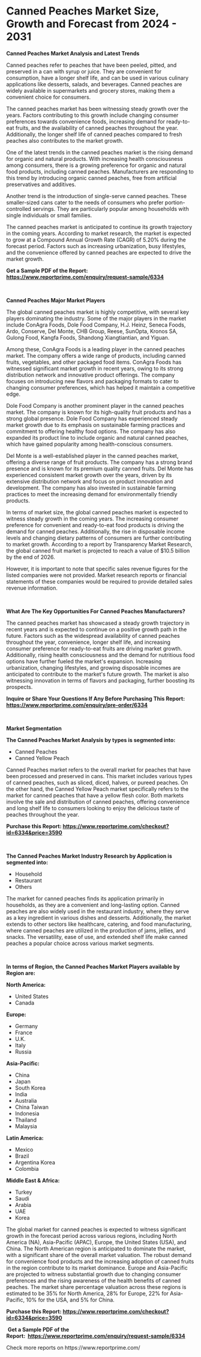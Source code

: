 <p><h1>Canned Peaches Market Size, Growth and Forecast from 2024 - 2031</h1></p><p><strong>Canned Peaches Market Analysis and Latest Trends</strong></p>
<p><p>Canned peaches refer to peaches that have been peeled, pitted, and preserved in a can with syrup or juice. They are convenient for consumption, have a longer shelf life, and can be used in various culinary applications like desserts, salads, and beverages. Canned peaches are widely available in supermarkets and grocery stores, making them a convenient choice for consumers.</p><p>The canned peaches market has been witnessing steady growth over the years. Factors contributing to this growth include changing consumer preferences towards convenience foods, increasing demand for ready-to-eat fruits, and the availability of canned peaches throughout the year. Additionally, the longer shelf life of canned peaches compared to fresh peaches also contributes to the market growth.</p><p>One of the latest trends in the canned peaches market is the rising demand for organic and natural products. With increasing health consciousness among consumers, there is a growing preference for organic and natural food products, including canned peaches. Manufacturers are responding to this trend by introducing organic canned peaches, free from artificial preservatives and additives.</p><p>Another trend is the introduction of single-serve canned peaches. These smaller-sized cans cater to the needs of consumers who prefer portion-controlled servings. They are particularly popular among households with single individuals or small families.</p><p>The canned peaches market is anticipated to continue its growth trajectory in the coming years. According to market research, the market is expected to grow at a Compound Annual Growth Rate (CAGR) of 5.20% during the forecast period. Factors such as increasing urbanization, busy lifestyles, and the convenience offered by canned peaches are expected to drive the market growth.</p></p>
<p><strong>Get a Sample PDF of the Report:&nbsp; <a href="https://www.reportprime.com/enquiry/request-sample/6334">https://www.reportprime.com/enquiry/request-sample/6334</a></strong></p>
<p>&nbsp;</p>
<p><strong>Canned Peaches Major Market Players</strong></p>
<p><p>The global canned peaches market is highly competitive, with several key players dominating the industry. Some of the major players in the market include ConAgra Foods, Dole Food Company, H.J. Heinz, Seneca Foods, Ardo, Conserve, Del Monte, CHB Group, Reese, SunOpta, Kronos SA, Gulong Food, Kangfa Foods, Shandong Xiangtiantian, and Yiguan.</p><p>Among these, ConAgra Foods is a leading player in the canned peaches market. The company offers a wide range of products, including canned fruits, vegetables, and other packaged food items. ConAgra Foods has witnessed significant market growth in recent years, owing to its strong distribution network and innovative product offerings. The company focuses on introducing new flavors and packaging formats to cater to changing consumer preferences, which has helped it maintain a competitive edge.</p><p>Dole Food Company is another prominent player in the canned peaches market. The company is known for its high-quality fruit products and has a strong global presence. Dole Food Company has experienced steady market growth due to its emphasis on sustainable farming practices and commitment to offering healthy food options. The company has also expanded its product line to include organic and natural canned peaches, which have gained popularity among health-conscious consumers.</p><p>Del Monte is a well-established player in the canned peaches market, offering a diverse range of fruit products. The company has a strong brand presence and is known for its premium quality canned fruits. Del Monte has experienced consistent market growth over the years, driven by its extensive distribution network and focus on product innovation and development. The company has also invested in sustainable farming practices to meet the increasing demand for environmentally friendly products.</p><p>In terms of market size, the global canned peaches market is expected to witness steady growth in the coming years. The increasing consumer preference for convenient and ready-to-eat food products is driving the demand for canned peaches. Additionally, the rise in disposable income levels and changing dietary patterns of consumers are further contributing to market growth. According to a report by Transparency Market Research, the global canned fruit market is projected to reach a value of $10.5 billion by the end of 2026.</p><p>However, it is important to note that specific sales revenue figures for the listed companies were not provided. Market research reports or financial statements of these companies would be required to provide detailed sales revenue information.</p></p>
<p>&nbsp;</p>
<p><strong>What Are The Key Opportunities For Canned Peaches Manufacturers?</strong></p>
<p><p>The canned peaches market has showcased a steady growth trajectory in recent years and is expected to continue on a positive growth path in the future. Factors such as the widespread availability of canned peaches throughout the year, convenience, longer shelf life, and increasing consumer preference for ready-to-eat fruits are driving market growth. Additionally, rising health consciousness and the demand for nutritious food options have further fueled the market's expansion. Increasing urbanization, changing lifestyles, and growing disposable incomes are anticipated to contribute to the market's future growth. The market is also witnessing innovation in terms of flavors and packaging, further boosting its prospects.</p></p>
<p><strong>Inquire or Share Your Questions If Any Before Purchasing This Report: <a href="https://www.reportprime.com/enquiry/pre-order/6334">https://www.reportprime.com/enquiry/pre-order/6334</a></strong></p>
<p>&nbsp;</p>
<p><strong>Market Segmentation</strong></p>
<p><strong>The Canned Peaches Market Analysis by types is segmented into:</strong></p>
<p><ul><li>Canned Peaches</li><li>Canned Yellow Peach</li></ul></p>
<p><p>Canned Peaches market refers to the overall market for peaches that have been processed and preserved in cans. This market includes various types of canned peaches, such as sliced, diced, halves, or pureed peaches. On the other hand, the Canned Yellow Peach market specifically refers to the market for canned peaches that have a yellow flesh color. Both markets involve the sale and distribution of canned peaches, offering convenience and long shelf life to consumers looking to enjoy the delicious taste of peaches throughout the year.</p></p>
<p><strong>Purchase this Report:&nbsp;<a href="https://www.reportprime.com/checkout?id=6334&price=3590">https://www.reportprime.com/checkout?id=6334&price=3590</a></strong></p>
<p>&nbsp;</p>
<p><strong>The Canned Peaches Market Industry Research by Application is segmented into:</strong></p>
<p><ul><li>Household</li><li>Restaurant</li><li>Others</li></ul></p>
<p><p>The market for canned peaches finds its application primarily in households, as they are a convenient and long-lasting option. Canned peaches are also widely used in the restaurant industry, where they serve as a key ingredient in various dishes and desserts. Additionally, the market extends to other sectors like healthcare, catering, and food manufacturing, where canned peaches are utilized in the production of jams, jellies, and snacks. The versatility, ease of use, and extended shelf life make canned peaches a popular choice across various market segments.</p></p>
<p>&nbsp;</p>
<p><strong>In terms of Region, the Canned Peaches Market Players available by Region are:</strong></p>
<p>
    <p> <strong> North America: </strong>
        <ul>
            <li>United States</li>
            <li>Canada</li>
        </ul>
        </p> 
    <p> <strong> Europe: </strong>
        <ul>
            <li>Germany</li>
            <li>France</li>
            <li>U.K.</li>
            <li>Italy</li>
            <li>Russia</li>
        </ul>
        </p> 
    <p> <strong> Asia-Pacific: </strong>
        <ul>
            <li>China</li>
            <li>Japan</li>
            <li>South Korea</li>
            <li>India</li>
            <li>Australia</li>
            <li>China Taiwan</li>
            <li>Indonesia</li>
            <li>Thailand</li>
            <li>Malaysia</li>
        </ul>
        </p> 
    <p> <strong> Latin America: </strong>
        <ul>
            <li>Mexico</li>
            <li>Brazil</li>
            <li>Argentina Korea</li>
            <li>Colombia</li>
        </ul>
        </p> 
    <p> <strong> Middle East & Africa: </strong>
        <ul>
            <li>Turkey</li>
            <li>Saudi</li>
            <li>Arabia</li>
            <li>UAE</li>
            <li>Korea</li>
        </ul>
    </p>
    </p>
<p><p>The global market for canned peaches is expected to witness significant growth in the forecast period across various regions, including North America (NA), Asia-Pacific (APAC), Europe, the United States (USA), and China. The North American region is anticipated to dominate the market, with a significant share of the overall market valuation. The robust demand for convenience food products and the increasing adoption of canned fruits in the region contribute to its market dominance. Europe and Asia-Pacific are projected to witness substantial growth due to changing consumer preferences and the rising awareness of the health benefits of canned peaches. The market share percentage valuation across these regions is estimated to be 35% for North America, 28% for Europe, 22% for Asia-Pacific, 10% for the USA, and 5% for China.</p></p>
<p><strong>Purchase this Report: <a href="https://www.reportprime.com/checkout?id=6334&price=3590">https://www.reportprime.com/checkout?id=6334&price=3590</a></strong></p>
<p>&nbsp;<strong>Get a Sample PDF of the Report:&nbsp;&nbsp;<a href="https://www.reportprime.com/enquiry/request-sample/6334">https://www.reportprime.com/enquiry/request-sample/6334</a></strong></p>
<p><strong></strong></p>
<p>Check more reports on https://www.reportprime.com/</p>